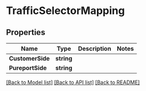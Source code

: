 # TrafficSelectorMapping

## Properties

Name | Type | Description | Notes
------------ | ------------- | ------------- | -------------
**CustomerSide** | **string** |  | 
**PureportSide** | **string** |  | 

[[Back to Model list]](../README.md#documentation-for-models) [[Back to API list]](../README.md#documentation-for-api-endpoints) [[Back to README]](../README.md)


